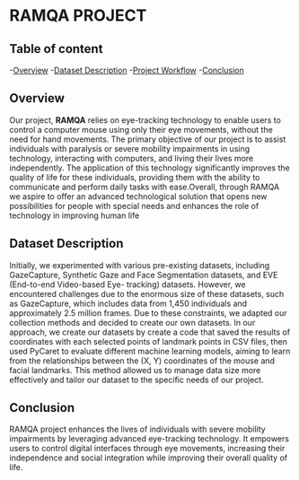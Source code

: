 # RAMQA PROJECT
## Table of content
-[Overview](#overview)
-[Dataset Description](#dataset-description)
-[Project Workflow](#project-workflow)
-[Conclusion](#conclusion)

## Overview
Our project, **RAMQA**  relies on eye-tracking technology to enable users to control a computer mouse using only their eye movements, without the need for hand movements. The primary objective of our project is to assist individuals with paralysis or severe mobility impairments in using technology, interacting with computers, and living their lives more independently. The application of this technology significantly improves the quality of life for these individuals, providing them with the ability to communicate and perform daily tasks with ease.Overall, through RAMQA we aspire to offer an advanced technological solution that opens new possibilities for people with special needs and enhances the role of technology in improving human life

## Dataset Description

Initially, we experimented with various pre-existing datasets, including GazeCapture, Synthetic Gaze and Face Segmentation datasets, and EVE (End-to-end Video-based Eye- tracking) datasets. However, we encountered challenges due to the enormous size of these datasets, such as GazeCapture, which includes data from 1,450 individuals and approximately 2.5 million frames. Due to these constraints, we adapted our collection methods and decided to create our own datasets. In our approach, we create our datasets by create a code that saved the results of coordinates with each selected points of landmark points in CSV files, then used PyCaret to evaluate different machine learning models, aiming to learn from the relationships between the (X, Y) coordinates of the mouse and facial landmarks. This method allowed us to manage data size more effectively and tailor our dataset to the specific needs of our project.


## Conclusion
RAMQA project enhances the lives of individuals with severe mobility impairments by leveraging advanced eye-tracking technology. It empowers users to control digital interfaces through eye movements, increasing their independence and social integration while improving their overall quality of life.
